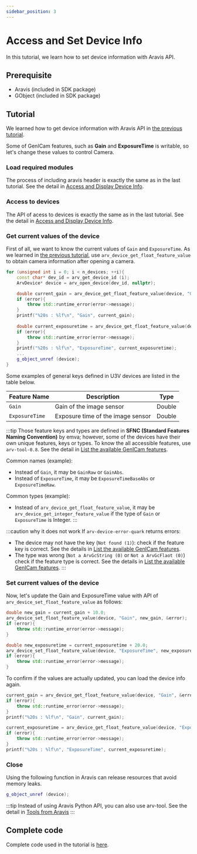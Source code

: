 ```yaml
---
sidebar_position: 3
---
```


# Access and Set Device Info

In this tutorial, we learn how to set device information with Aravis API.

## Prerequisite

* Aravis (included in SDK package)
* GObject (included in SDK package)

## Tutorial

We learned how to get device information with Aravis API in [the previous tutorial](./obtain-device-info).

Some of GenICam features, such as **Gain** and **ExposureTime** is writable, so let's change these values to control Camera.

### Load required modules

The process of including aravis header is exactly the same as in the last tutorial. See the detail in [Access and Display Device Info](./obtain-device-info).

### Access to devices

The API of acess to devices is exactly the same as in the last tutorial. See the detail in [Access and Display Device Info](./obtain-device-info).

### Get current values of the device

First of all, we want to know the current values of `Gain` and `ExposureTime`. As we learned in [the previous tutorial](./obtain-device-info), use `arv_device_get_float_feature_value` to obtain camera information after opening a camera.


```c++
for (unsigned int i = 0; i < n_devices; ++i){
    const char* dev_id = arv_get_device_id (i);
    ArvDevice* device = arv_open_device(dev_id, nullptr);

    double current_gain = arv_device_get_float_feature_value(device, "Gain", &error);
    if (error){
        throw std::runtime_error(error->message);
    }
    printf("%20s : %lf\n", "Gain", current_gain);
    
    double current_exposuretime = arv_device_get_float_feature_value(device, "ExposureTime", &error);
    if (error){
        throw std::runtime_error(error->message);
    }
    printf("%20s : %lf\n", "ExposureTime", current_exposuretime);
    ...
    g_object_unref (device);
}
```

Some examples of general keys defined in U3V devices are listed in the table below.

| Feature Name | Description | Type |
| --------   | ------- | ------- |
| `Gain` | Gain of the image sensor | Double |
| `ExposureTime` | Exposure time of the image sensor | Double | 

:::tip
Those feature keys and types are defined in **SFNC (Standard Features Naming Convention)** by emva; however, some of the devices have their own unique features, keys or types. To know the all accessible features, use `arv-tool-0.8`. See the detail in [List the available GenICam features](../../external/aravis/arv-tools).

Common names (example):
* Instead of `Gain`, it may be `GainRaw` or `GainAbs`.
* Instead of `ExposureTime`, it may be `ExposureTimeBaseAbs` or `ExposureTimeRaw`.

Common types (example):
* Instead of `arv_device_get_float_feature_value`, it may be `arv_device_get_integer_feature_value` if the type of `Gain` or `ExposureTime` is Integer.
:::

:::caution why it does not work
If `arv-device-error-quark` returns errors:
* The device may not have the key (`Not found (1)`): check if the feature key is correct. See the details in  [List the available GenICam features](../../external/aravis/arv-tools).
* The type was wrong (`Not a ArvGcString (0)` or `Not a ArvGcFlaot (0)`) check if the feature type is correct. See the details in  [List the available GenICam features](../../external/aravis/arv-tools).
:::

### Set current values of the device

Now, let's update the Gain and ExposureTime value with API of `arv_device_set_float_feature_value` as follows:

```c++
double new_gain = current_gain + 10.0;
arv_device_set_float_feature_value(device, "Gain", new_gain, &error);
if (error){
    throw std::runtime_error(error->message);
}

double new_exposuretime = current_exposuretime + 20.0;
arv_device_set_float_feature_value(device, "ExposureTime", new_exposuretime, &error);
if (error){
    throw std::runtime_error(error->message);
}
```

To confirm if the values are actually updated, you can load the device info again.

```c++
current_gain = arv_device_get_float_feature_value(device, "Gain", &error);
if (error){
    throw std::runtime_error(error->message);
}
printf("%20s : %lf\n", "Gain", current_gain);

current_exposuretime = arv_device_get_float_feature_value(device, "ExposureTime", &error);
if (error){
    throw std::runtime_error(error->message);
}
printf("%20s : %lf\n", "ExposureTime", current_exposuretime);
```

### Close 

Using the following function in Aravis can release resources that avoid memory leaks.

```c++
g_object_unref (device);
```


:::tip
Instead of using Aravis Python API, you can also use arv-tool. See the detail in [Tools from Aravis](../../external/aravis/arv-tools.md)
:::

## Complete code

Complete code used in the tutorial is [here](https://github.com/Sensing-Dev/tutorials/blob/main/cpp/src/tutorial0_set_device_info.cpp).